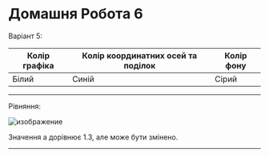 # Домашня Робота 6

Варіант 5:

| Колір графіка | Колір координатних осей та поділок | Колір фону |
|-----|-----|-----|
| Білий | Синій | Сірий |

---

Рівняння:

![изображение](https://user-images.githubusercontent.com/73791422/236060122-e7b74e27-74d9-44fa-97b3-ee02fe9be60b.png)

Значення а дорівнює 1.3, але може бути змінено.

---
